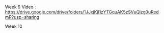 Week 9
Video : https://drive.google.com/drive/folders/1JJxjKjl1zYTGquAK5zSVuQlzg0uRedmP?usp=sharing

Week 10
